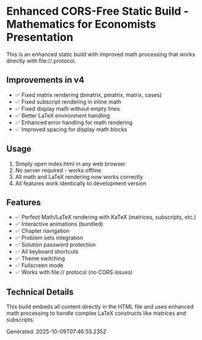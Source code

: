 # Enhanced CORS-Free Static Build - Mathematics for Economists Presentation

This is an enhanced static build with improved math processing that works directly with file:// protocol.

## Improvements in v4

- ✅ Fixed matrix rendering (bmatrix, pmatrix, matrix, cases)
- ✅ Fixed subscript rendering in inline math
- ✅ Fixed display math without empty lines
- ✅ Better LaTeX environment handling
- ✅ Enhanced error handling for math rendering
- ✅ Improved spacing for display math blocks

## Usage

1. Simply open index.html in any web browser
2. No server required - works offline
3. All math and LaTeX rendering now works correctly
4. All features work identically to development version

## Features

- ✅ Perfect Math/LaTeX rendering with KaTeX (matrices, subscripts, etc.)
- ✅ Interactive animations (bundled)
- ✅ Chapter navigation
- ✅ Problem sets integration
- ✅ Solution password protection
- ✅ All keyboard shortcuts
- ✅ Theme switching
- ✅ Fullscreen mode
- ✅ Works with file:// protocol (no CORS issues)

## Technical Details

This build embeds all content directly in the HTML file and uses enhanced
math processing to handle complex LaTeX constructs like matrices and subscripts.

Generated: 2025-10-09T07:46:55.235Z
